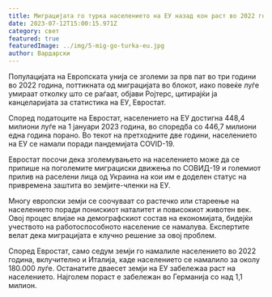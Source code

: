 ```yaml
---
title: Миграцијата го турка населението на ЕУ назад кон раст во 2022 година
date: 2023-07-12T15:00:15.971Z
category: свет
featured: true
featuredImage: ../img/5-mig-go-turka-eu.jpg
author: Вардарски
---
```

Популацијата на Европската унија се зголеми за прв пат во три години во 2022 година, поттикната од миграцијата во блокот, иако повеќе луѓе умираат отколку што се раѓаат, објави Ројтерс, цитирајќи ја канцеларијата за статистика на ЕУ, Евростат.

Според податоците на Евростат, населението на ЕУ достигна 448,4 милиони луѓе на 1 јануари 2023 година, во споредба со 446,7 милиони една година порано. Во текот на претходните две години, населението на ЕУ се намали поради пандемијата COVID-19.

Евростат посочи дека зголемувањето на населението може да се припише на поголемите миграциски движења по СОВИД-19 и големиот прилив на раселени лица од Украина на кои им е доделен статус на привремена заштита во земјите-членки на ЕУ.

Многу европски земји се соочуваат со растечко или стареење на населението поради понискиот наталитет и повисокиот животен век. Овој процес влијае на демографскиот состав на економијата, бидејќи учеството на работоспособното население се намалува. Експертите велат дека миграцијата е клучно решение за овој проблем.

Според Евростат, само седум земји го намалиле населението во 2022 година, вклучително и Италија, каде населението се намалило за околу 180.000 луѓе. Останатите дваесет земји на ЕУ забележаа раст на населението. Најголем пораст е забележан во Германија со над 1,1 милион.
